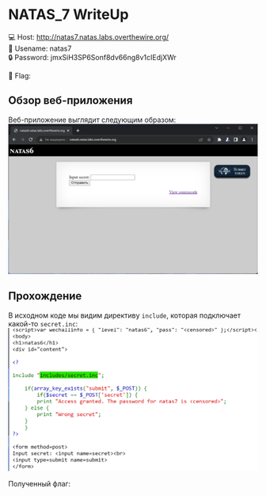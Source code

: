 # NATAS_7 WriteUp
:computer: Host: http://natas7.natas.labs.overthewire.org/  
:bust_in_silhouette: Usename: natas7  
:lock: Password: jmxSiH3SP6Sonf8dv66ng8v1cIEdjXWr

:triangular_flag_on_post: Flag: 

## Обзор веб-приложения
Веб-приложение выглядит следующим образом:
![Скриншот веб-приложения](./img/natas6/natas6_0.png)



## Прохождение
В исходном коде мы видим директиву ``include``, которая подключает какой-то ``secret.inc``:
![Директива include](img/natas6/natas6_3.png)



Полученный флаг: 
